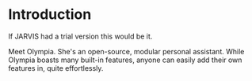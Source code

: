 # Introduction

If JARVIS had a trial version this would be it.

Meet Olympia. She's an open-source, modular personal assistant. While Olympia boasts many built-in features, anyone can easily add their own features in, quite effortlessly.
